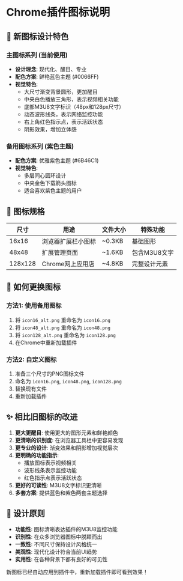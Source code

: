 # Chrome插件图标说明

## 🎨 新图标设计特色

### 主图标系列 (当前使用)
- **设计理念**: 现代化、醒目、专业
- **配色方案**: 鲜艳蓝色主题 (#0066FF)
- **视觉特色**:
  - 大尺寸渐变背景圆形，更加醒目
  - 中央白色播放三角形，表示视频相关功能
  - 底部M3U8文字标识（48px和128px尺寸）
  - 动态波形线条，表示网络监控功能
  - 右上角红色指示点，表示活跃状态
  - 阴影效果，增加立体感

### 备用图标系列 (紫色主题)
- **配色方案**: 优雅紫色主题 (#6B46C1)
- **视觉特色**:
  - 多层同心圆环设计
  - 中央金色下载箭头图标
  - 适合喜欢紫色主题的用户

## 📏 图标规格

| 尺寸 | 用途 | 文件大小 | 特殊功能 |
|------|------|----------|----------|
| 16x16 | 浏览器扩展栏小图标 | ~0.3KB | 基础图形 |
| 48x48 | 扩展管理页面 | ~1.6KB | 包含M3U8文字 |
| 128x128 | Chrome网上应用店 | ~4.8KB | 完整设计元素 |

## 🔄 如何更换图标

### 方法1: 使用备用图标
1. 将 `icon16_alt.png` 重命名为 `icon16.png`
2. 将 `icon48_alt.png` 重命名为 `icon48.png`  
3. 将 `icon128_alt.png` 重命名为 `icon128.png`
4. 在Chrome中重新加载插件

### 方法2: 自定义图标
1. 准备三个尺寸的PNG图标文件
2. 命名为 `icon16.png`, `icon48.png`, `icon128.png`
3. 替换现有文件
4. 重新加载插件

## ✨ 相比旧图标的改进

1. **更大更醒目**: 使用更大的图形元素和鲜艳颜色
2. **更清晰的识别度**: 在浏览器工具栏中更容易发现
3. **更专业的设计**: 渐变效果和阴影增加视觉层次
4. **更明确的功能指示**: 
   - 播放图标表示视频相关
   - 波形线条表示监控功能
   - 红色指示点表示活跃状态
5. **更好的可读性**: M3U8文字标识更清晰
6. **多套方案**: 提供蓝色和紫色两套主题选择

## 🎯 设计原则

- **功能性**: 图标清晰表达插件的M3U8监控功能
- **识别性**: 在众多浏览器图标中脱颖而出
- **一致性**: 不同尺寸保持设计风格统一
- **美观性**: 现代化设计符合当前UI趋势
- **实用性**: 在各种背景下都有良好的可见性

新图标已经自动应用到插件中，重新加载插件即可看到效果！